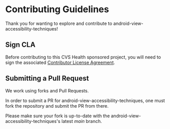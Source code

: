 # Contributing Guidelines

Thank you for wanting to explore and contribute to android-view-accessibility-techniques!

## Sign CLA

Before contributing to this CVS Health sponsored project, you will need to sign the associated [Contributor License Agreement](https://forms.office.com/r/DA5XULNs4W).

## Submitting a Pull Request

We work using forks and Pull Requests.

In order to submit a PR for android-view-accessibility-techniques, one must fork the repository and submit the PR from there.

Please make sure your fork is up-to-date with the android-view-accessibility-techniques's latest _main_ branch.
